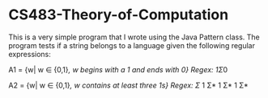# CS483-Theory-of-Computation

This is a very simple program that I wrote using the Java Pattern class. The program tests if a string
belongs to a language given the following regular expressions: 

A1 = {w| w ∈ {0,1}*, w begins with a 1 and ends with 0}
Regex: 1Σ*0

A2 = {w| w ∈ {0,1}*, w contains at least three 1s}
Regex: Σ* 1 Σ* 1 Σ* 1 Σ*
